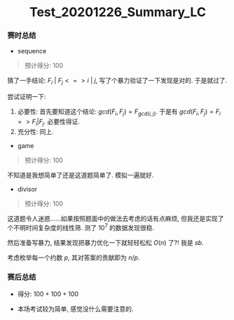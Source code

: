 <h1><center>Test_20201226_Summary_LC</center></h1>

### 赛时总结

* sequence

> 预计得分: $100$

猜了一手结论: $F_i \ | \ F_j <=> i \ | \ j$, 写了个暴力验证了一下发现是对的. 于是就过了.

尝试证明一下:

1. 必要性: 首先要知道这个结论: $gcd (F_i, F_j) = F_{gcd (i, j)}$. 于是有 $gcd (F_i, F_j) = F_i => F_i | F_j$. 必要性得证.
2. 充分性: 同上.

* game

> 预计得分: $100$

不知道是我想简单了还是这道题简单了. 模拟一遍就好.

* divisor

> 预计得分: $100$

这道题令人迷惑......如果按照题面中的做法去考虑的话有点麻烦, 但我还是实现了个不明时间复杂度的线性筛. 测了 $10^7$ 的数据发现很稳.

然后准备写暴力, 结果发现把暴力优化一下就轻轻松松 $O(n)$ 了?! 我是 $sb$.

考虑枚举每一个约数 $p$, 其对答案的贡献即为 $n / p$.



### 赛后总结

* 得分: $100 + 100 + 100$

* 本场考试较为简单, 感觉没什么需要注意的.